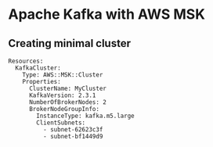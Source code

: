 # Apache Kafka with AWS MSK

## Creating minimal cluster

```
Resources:
  KafkaCluster:
    Type: AWS::MSK::Cluster
    Properties:
      ClusterName: MyCluster
      KafkaVersion: 2.3.1
      NumberOfBrokerNodes: 2
      BrokerNodeGroupInfo:
        InstanceType: kafka.m5.large
        ClientSubnets:
          - subnet-62623c3f
          - subnet-bf1449d9
```                                        
